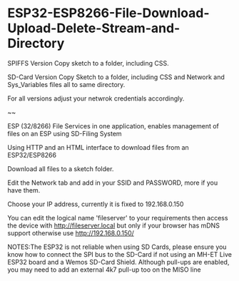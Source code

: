 # ESP32-ESP8266-File-Download-Upload-Delete-Stream-and-Directory

SPIFFS Version
Copy sketch to a folder, including CSS.

SD-Card Version
Copy Sketch to a folder, including CSS and Network and Sys_Variables files all to same directory.

For all versions adjust your netwrok credentials accordingly.

~~

ESP (32/8266) File Services in one application, enables management of files on an ESP using SD-Filing System

Using HTTP and an HTML interface to download files from an ESP32/ESP8266

Download all files to a sketch folder.

Edit the Network tab and add in your SSID and PASSWORD, more if you have them.

Choose your IP address, currently it is fixed to 192.168.0.150

You can edit the logical name 'fileserver' to your requirements then access the device with http://fileserver.local but only if your browser has mDNS support otherwise use http://192.168.0.150/

NOTES:The ESP32 is not reliable when using SD Cards, please ensure you know how to connect the SPI bus to the SD-Card if not using an MH-ET Live ESP32 board and a Wemos SD-Card Shield. Although pull-ups are enabled, you may need to add an external 4k7 pull-up too on the MISO line
